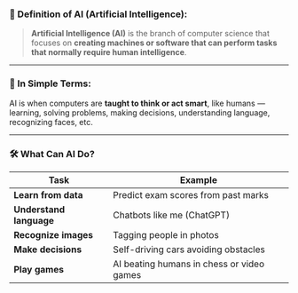 ### 🤖 Definition of AI (Artificial Intelligence):

> **Artificial Intelligence (AI)** is the branch of computer science that focuses on **creating machines or software that can perform tasks that normally require human intelligence**.

---

### 🧠 In Simple Terms:

AI is when computers are **taught to think or act smart**, like humans — learning, solving problems, making decisions, understanding language, recognizing faces, etc.

---

### 🛠️ What Can AI Do?

|Task|Example|
|---|---|
|**Learn from data**|Predict exam scores from past marks|
|**Understand language**|Chatbots like me (ChatGPT)|
|**Recognize images**|Tagging people in photos|
|**Make decisions**|Self-driving cars avoiding obstacles|
|**Play games**|AI beating humans in chess or video games|